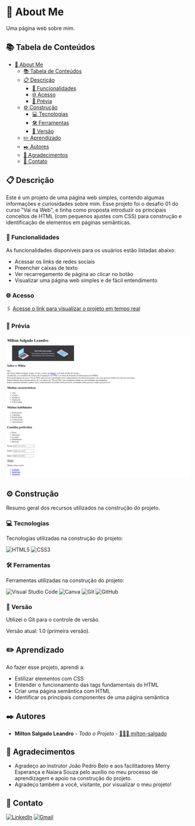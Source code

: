 # 👋 About Me

Uma página web sobre mim.

## 📚 Tabela de Conteúdos

- [👋 About Me](#-about-me)
  - [📚 Tabela de Conteúdos](#-tabela-de-conteúdos)
  - [📋 Descrição](#-descrição)
    - [🚀 Funcionalidades](#-funcionalidades)
    - [🌐 Acesso](#-acesso)
    - [📸 Prévia](#-prévia)
  - [⚙️ Construção](#️-construção)
    - [💻 Tecnologias](#-tecnologias)
    - [🛠️ Ferramentas](#️-ferramentas)
    - [📌 Versão](#-versão)
  - [✏️ Aprendizado](#️-aprendizado)
  - [✒️ Autores](#️-autores)
  - [🎁 Agradecimentos](#-agradecimentos)
  - [📨 Contato](#-contato)

## 📋 Descrição

Este é um projeto de uma página web simples, contendo algumas informações e curiosidades sobre mim.
Esse projeto foi o desafio 01 do curso "Vai na Web", e tinha como proposta introduzir os principais conceitos de HTML (com pequenos ajustes com CSS) para construção e identificação de elementos em páginas semânticas.

### 🚀 Funcionalidades

As funcionalidades disponíveis para os usuários estão listadas abaixo:

- Acessar os links de redes sociais
- Preencher caixas de texto
- Ver recarregamento de página ao clicar no botão
- Visualizar uma página web simples e de fácil entendimento

### 🌐 Acesso

🖇️ [Acesse o link para visualizar o projeto em tempo real](https://milton-salgado.github.io/about-me/)

### 📸 Prévia

![Desktop Design](./img/desktop-index.png)

## ⚙️ Construção

Resumo geral dos recursos utilizados na construção do projeto.

### 💻 Tecnologias

Tecnologias utilizadas na construção do projeto:

![HTML5](https://img.shields.io/badge/html5-%23E34F26.svg?style=for-the-badge&logo=html5&logoColor=white)
![CSS3](https://img.shields.io/badge/css3-%231572B6.svg?style=for-the-badge&logo=css3&logoColor=white)

### 🛠️ Ferramentas

Ferramentas utilizadas na construção do projeto:

![Visual Studio Code](https://img.shields.io/badge/Visual%20Studio%20Code-0078d7.svg?style=for-the-badge&logo=visual-studio-code&logoColor=white)
![Canva](https://img.shields.io/badge/Canva-%2300C4CC.svg?style=for-the-badge&logo=Canva&logoColor=white)
![Git](https://img.shields.io/badge/git-%23F05033.svg?style=for-the-badge&logo=git&logoColor=white)
![GitHub](https://img.shields.io/badge/github-%23121011.svg?style=for-the-badge&logo=github&logoColor=white)

### 📌 Versão

Utilizei o Git para o controle de versão. 

Versão atual: 1.0 (primeira versão). 

## ✏️ Aprendizado

Ao fazer esse projeto, aprendi a:

- Estilizar elementos com CSS
- Entender o funcionamento das tags fundamentais do HTML
- Criar uma página semântica com HTML
- Identificar os principais componentes de uma página semântica

## ✒️ Autores

* **Milton Salgado Leandro** - *Todo o Projeto* - [👨🏻‍💻 milton-salgado](https://github.com/milton-salgado)

## 🎁 Agradecimentos

* Agradeço ao instrutor João Pedro Belo e aos facilitadores Merry Esperança e Naiara Souza pelo auxílio no meu processo de aprendizagem e apoio na construção do projeto.
* Agradeço também a você, visitante, por visualizar o meu projeto!

## 📨 Contato

[![LinkedIn](https://img.shields.io/badge/linkedin-%230077B5.svg?style=for-the-badge&logo=linkedin&logoColor=white)](www.linkedin.com/in/milton-salgado-leandro)
[![Gmail](https://img.shields.io/badge/Gmail-D14836?style=for-the-badge&logo=gmail&logoColor=white)](mailto:miltonsalgadoleandro@gmail.com)